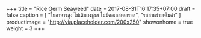 +++
title = "Rice Germ Seaweed"
date = 2017-08-31T16:17:35+07:00
draft = false
caption = [
    "ใยอาหารสูง ไม่เติมผงชูรส ไม่มีคอเลสเตอรอล",
    "รสสาหร่ายเต็มคำ"
]
productimage = "http://via.placeholder.com/200x250"
showonhome = true
weight = 3
+++
